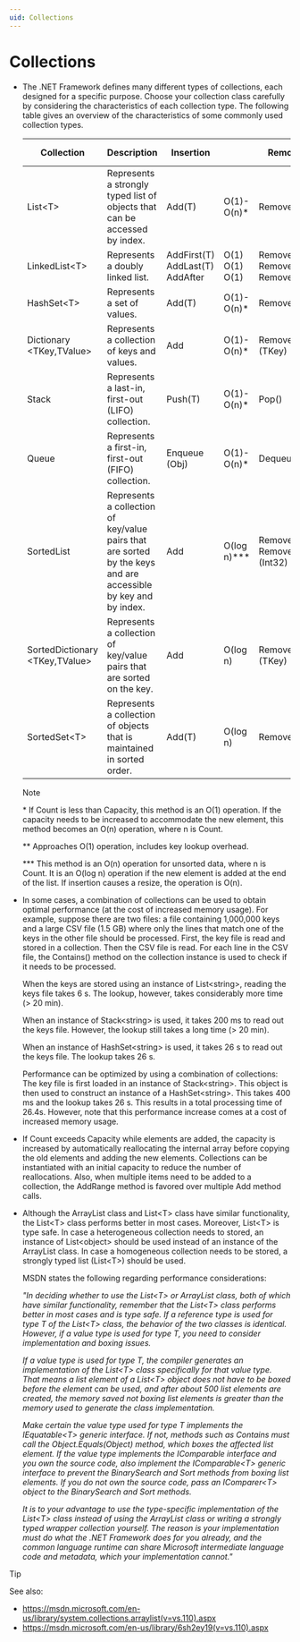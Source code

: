 ```yaml
---
uid: Collections
---
```


# Collections

- The .NET Framework defines many different types of collections, each designed for a specific purpose. Choose your collection class carefully by considering the characteristics of each collection type. The following table gives an overview of the characteristics of some commonly used collection types.

  | Collection | Description | Insertion |      | Removal |       | Retrieval/Lookup |               | Immediate access |
  |------------|-------------|-----------|------|---------|-------|------------------|---------------|------------------|
  | List\<T> | Represents a strongly typed list of objects that can be accessed by index. | Add(T) | O(1)-O(n)\* | Remove(T) | O(n) | Item\[Int32\]<br> IndexOf(T) | O(1)<br> O(n) | Index |
  | LinkedList\<T> | Represents a doubly linked list. | AddFirst(T)<br> AddLast(T)<br> AddAfter | O(1)<br> O(1)<br> O(1) | RemoveFirst<br> RemoveLast<br> Remove(T) | O(1)<br> O(1)<br> O(n) | Find(T) | O(n) | No |
  | HashSet\<T> | Represents a set of values. | Add(T) | O(1)-O(n)\* | Remove(T) | O(1) | Contains(T)  | O(1) | Key |
  | Dictionary<br>\<TKey,TValue> | Represents a collection of keys and values. | Add | O(1)-O(n)\* | Remove<br>(TKey) | O(1)\*\*  | Item\[TKey\] | O(1)\*\*  | Key |
  | Stack | Represents a last-in, first-out (LIFO) collection. | Push(T) | O(1)-O(n)\* | Pop() | O(1) | \-  | \- | No |
  | Queue | Represents a first-in, first-out (FIFO) collection. | Enqueue<br>(Obj) | O(1)-O(n)\* | Dequeue() | O(1) | \-  | \- | No  |
  | SortedList | Represents a collection of key/value pairs that are sorted by the keys and are accessible by key and by index. | Add | O(log n)\*\*\* | Remove(Obj)<br> RemoveAt<br>(Int32)  | O(n)<br> O(n) | Item\[Object\] | O(log n)  | Key |
  | SortedDictionary<br>\<TKey,TValue> | Represents a collection of key/value pairs that are sorted on the key. | Add | O(log n) | Remove<br>(TKey) | O(log n) | Item\[Key\]  | O(log n) | Key |
  | SortedSet\<T> | Represents a collection of objects that is maintained in sorted order. | Add(T) | O(log n) | Remove(T) | O(log n) | Contains(T) | O(ln n) | Key |

  > [!NOTE]
  > \* If Count is less than Capacity, this method is an O(1) operation. If the capacity needs to be increased to accommodate the new element, this method becomes an O(n) operation, where n is Count.
  >
  > \*\* Approaches O(1) operation, includes key lookup overhead.
  >
  > \*\*\* This method is an O(n) operation for unsorted data, where n is Count. It is an O(log n) operation if the new element is added at the end of the list. If insertion causes a resize, the operation is O(n).

- In some cases, a combination of collections can be used to obtain optimal performance (at the cost of increased memory usage). For example, suppose there are two files: a file containing 1,000,000 keys and a large CSV file (1.5 GB) where only the lines that match one of the keys in the other file should be processed. First, the key file is read and stored in a collection. Then the CSV file is read. For each line in the CSV file, the Contains() method on the collection instance is used to check if it needs to be processed.

  When the keys are stored using an instance of List\<string>, reading the keys file takes 6 s. The lookup, however, takes considerably more time (> 20 min).

  When an instance of Stack\<string> is used, it takes 200 ms to read out the keys file. However, the lookup still takes a long time (> 20 min).

  When an instance of HashSet\<string> is used, it takes 26 s to read out the keys file. The lookup takes 26 s.

  Performance can be optimized by using a combination of collections: The key file is first loaded in an instance of Stack\<string>. This object is then used to construct an instance of a HashSet\<string>. This takes 400 ms and the lookup takes 26 s. This results in a total processing time of 26.4s. However, note that this performance increase comes at a cost of increased memory usage.

- If Count exceeds Capacity while elements are added, the capacity is increased by automatically reallocating the internal array before copying the old elements and adding the new elements. Collections can be instantiated with an initial capacity to reduce the number of reallocations. Also, when multiple items need to be added to a collection, the AddRange method is favored over multiple Add method calls.

- Although the ArrayList class and List\<T> class have similar functionality, the List\<T> class performs better in most cases. Moreover, List\<T> is type safe. In case a heterogeneous collection needs to stored, an instance of List\<object> should be used instead of an instance of the ArrayList class. In case a homogeneous collection needs to be stored, a strongly typed list (List\<T>) should be used.

  MSDN states the following regarding performance considerations:

  *"In deciding whether to use the List\<T> or ArrayList class, both of which have similar functionality, remember that the List\<T> class performs better in most cases and is type safe. If a reference type is used for type T of the List\<T> class, the behavior of the two classes is identical. However, if a value type is used for type T, you need to consider implementation and boxing issues.*

  *If a value type is used for type T, the compiler generates an implementation of the List\<T> class specifically for that value type. That means a list element of a List\<T> object does not have to be boxed before the element can be used, and after about 500 list elements are created, the memory saved not boxing list elements is greater than the memory used to generate the class implementation.*

  *Make certain the value type used for type T implements the IEquatable\<T> generic interface. If not, methods such as Contains must call the Object.Equals(Object) method, which boxes the affected list element. If the value type implements the IComparable interface and you own the source code, also implement the IComparable\<T> generic interface to prevent the BinarySearch and Sort methods from boxing list elements. If you do not own the source code, pass an IComparer\<T> object to the BinarySearch and Sort methods.*

  *It is to your advantage to use the type-specific implementation of the List\<T> class instead of using the ArrayList class or writing a strongly typed wrapper collection yourself. The reason is your implementation must do what the .NET Framework does for you already, and the common language runtime can share Microsoft intermediate language code and metadata, which your implementation cannot."*

> [!TIP]
> See also:
>
> - <https://msdn.microsoft.com/en-us/library/system.collections.arraylist(v=vs.110).aspx>
> - <https://msdn.microsoft.com/en-us/library/6sh2ey19(v=vs.110).aspx>
